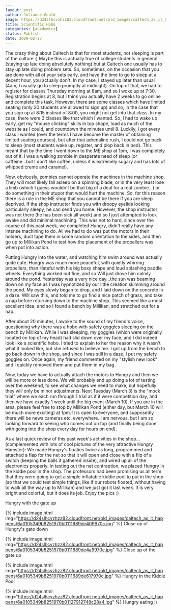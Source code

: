 ```yaml
---
layout: post
author: Julianne Gould
image: https://d24slhcvzhzz82.cloudfront.net/old_images/caltech_as_it_happens/6a0105349b8251970b0112791272da28a4.jpg
title: Scientific Hobo
categories: [academics]
status: Publish
date: 2009-02-27
---
```



The crazy thing about Caltech is that for most students, not sleeping is part of the culture :) Maybe this is actually true of college students in general (staying up late doing absolutely nothing) but at Caltech one usually has to stay up late doing problem sets. So, sometimes, on the occasion that you are done with all of your sets early, and have the time to go to sleep at a decent hour, you actually don't. In my case, I stayed up later than usual (4am, I usually go to sleep promptly at midnight). On top of that, we had to register for classes Thursday morning at 8am, and so I woke up at 7:30. Registration begins at 8, but I think you actually have 2 weeks to go online and complete this task. However, there are some classes which have limited seating (only 20 students are allowed to sign up) and so, in the case that you sign up at 8:15 instead of 8:00, you might not get into that class. In my case, there were 3 classes like that which I wanted. So, I had to wake up early, get my "mouse clicking" skills in top shape, load as much of the website as I could, and countdown the minutes until 8. Luckily, I got every class I wanted (over the terms I have become the master of obtaining limited seating courses), but after that adrenaline rush, I could not go back to sleep (most students wake up, register, and plop back in bed). This meant that by the time I went down to the ME shop at 1pm, I was completely out of it. I was a walking zombie in desperate need of sleep (or caffeine...but I don't like coffee, unless it is extremely sugary and has lots of whipped creme and caramel).

Now, obviously, zombies cannot operate the machines in the machine shop. They will most likely fall asleep on a spinning blade, or in the very least lose a limb (which I guess wouldn't be that big of a deal for a real zombie...) or do something in their stupor that would hurt the machine. So, for this reason there is a rule in the ME shop that you cannot be there if you are sleep deprived. If the shop instructor finds you with droopy eyelids looking particularly sleepy, he can send you home. However, the shop instructor was not there (he has been sick all week) and so I just attempted to look awake and did minimal machining. This was not to hard, since over the course of this past week, we completed Hungry, didn't really have any intense machining to do. All we had to do was put the motors in their holders, duct tape them in some random orientation to the sides, and then go up to Millikan Pond to test how the placement of the propellers was when put into action.

Putting Hungry into the water, and watching him swim around was actually quite cute. Hungry was much more peaceful, with quietly whirring propellers, than Hateful with his big boxy shape and loud splashing paddle wheels. Everything worked out fine, and so Will just drove him calmly around the pond. Yesterday was a very nice day...the sun was beaming down on my face as I was hypnotized by our little creation skimming around the pond. My eyes slowly began to drop, and I laid down on the concrete in a daze. Will saw this, and told me to go find a nice patch of grass, and take a nap before returning down to the machine shop. This seemed like a most excellent idea, and so I found a bench by Millikan, and stretched out for a nap.

After about 20 minutes, I awoke to the sound of my friend's voice, questioning why there was a hobo with safety goggles sleeping on the bench by Millikan. While I was sleeping, my goggles (which were originally located on top of my head) had slid down over my face, and I did indeed look like a scientific hobo. I tried to explain to her the reason why it wasn't what it looked like, but she refused to believe me. I got up from the bench to go back down in the shop, and since I was still in a daze, I put my safety goggles on. Once again, my friend commented on my "stylish new look" and I quickly removed them and put them in my bag.

Now, today we have to actually attach the motors to Hungry and then we will be more or less done. We will probably end up doing a lot of testing over the weekend, to see what changes we need to make, but hopefully they will only be minor adjustments. Next Tuesday (March 3) is the "mock trial" where we each run through 1 trial as if it were competition day, and then we have exactly 1 week until the big event (March 10). If you are in the area, please feel free to stop by Millikan Pond (either day, but March 10 will be much more exciting) at 1pm. It is open to everyone, and supposedly there will be news cameras etc. everywhere. I am nervous, but I am so looking forward to seeing who comes out on top (and finally being done with going into the shop every day for hours on end).

As a last quick review of this past week's activities in the shop... (complemented with lots of cool pictures of the very attractive Hungry Hamster):
We made Hungry's floaties twice as long, programmed and attached a flap for the net so that it will open and close with a flip of a switch (keeping the balls it gathered inside), and wired up all of the electronics properly. In testing out the net contraption, we placed Hungry in the kiddie pool in the shop. The professors had been promising us all term that they were going to get a simple inflatable kiddie pool to put in the shop (so that we could test simple things, like if our robots floated, without having to walk all the way up to Millikan) and we just got it last week. It is very bright and colorful, but it does its job. Enjoy the pics :)

  Hungry with the gate up


{% include image.html img="https://d24slhcvzhzz82.cloudfront.net/old_images/caltech_as_it_happens/6a0105349b8251970b0111689de409970c.jpg" %}
Close up of Hungry's gate down


{% include image.html img="https://d24slhcvzhzz82.cloudfront.net/old_images/caltech_as_it_happens/6a0105349b8251970b0111689de4a9970c.jpg" %} Close up of the gate up


{% include image.html img="https://d24slhcvzhzz82.cloudfront.net/old_images/caltech_as_it_happens/6a0105349b8251970b0111689de617970c.jpg" %} Hungry in the Kiddie Pool


{% include image.html img="https://d24slhcvzhzz82.cloudfront.net/old_images/caltech_as_it_happens/6a0105349b8251970b01127912748c28a4.jpg" %} Hungry eating :)
